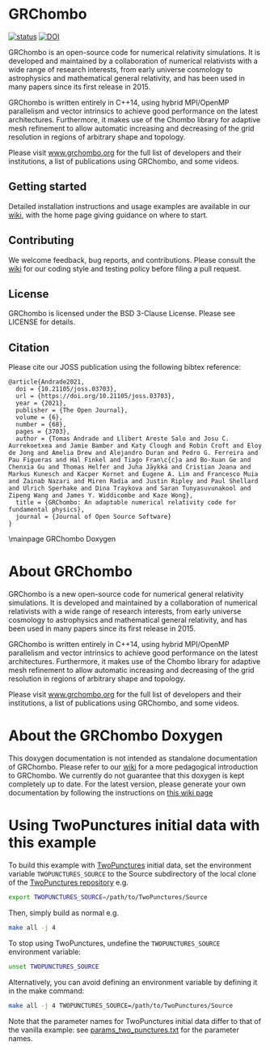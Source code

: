 # GRChombo

[![status](https://joss.theoj.org/papers/af52e7f1b7637bfa68818fde7c1a34de/status.svg)](https://joss.theoj.org/papers/af52e7f1b7637bfa68818fde7c1a34de)
[![DOI](https://zenodo.org/badge/118786602.svg)](https://zenodo.org/badge/latestdoi/118786602)

GRChombo is an open-source code for numerical relativity simulations.
It is developed and maintained by a collaboration of numerical relativists with a
wide range of research interests, from early universe cosmology to astrophysics
and mathematical general relativity, and has been used in many papers since its
first release in 2015.

GRChombo is written entirely in C++14, using hybrid MPI/OpenMP parallelism and
vector intrinsics to achieve good performance on the latest architectures.
Furthermore, it makes use of the Chombo library for adaptive mesh refinement
to allow automatic increasing and decreasing of the grid resolution in regions
of arbitrary shape and topology.

Please visit www.grchombo.org for the full list of developers and their
institutions, a list of publications using GRChombo, and some videos.

## Getting started
Detailed installation instructions and usage examples are available in
our [wiki](https://github.com/GRChombo/GRChombo/wiki), with the home page giving guidance on where to start.

## Contributing
We welcome feedback, bug reports, and contributions. Please consult the [wiki](https://github.com/GRChombo/GRChombo/wiki)
for our coding style and testing policy before filing a pull request.

## License
GRChombo is licensed under the BSD 3-Clause License. Please see LICENSE for details.

## Citation
Please cite our JOSS publication using the following bibtex reference:

```
@article{Andrade2021,
  doi = {10.21105/joss.03703},
  url = {https://doi.org/10.21105/joss.03703},
  year = {2021},
  publisher = {The Open Journal},
  volume = {6},
  number = {68},
  pages = {3703},
  author = {Tomas Andrade and Llibert Areste Salo and Josu C. Aurrekoetxea and Jamie Bamber and Katy Clough and Robin Croft and Eloy de Jong and Amelia Drew and Alejandro Duran and Pedro G. Ferreira and Pau Figueras and Hal Finkel and Tiago Fran\c{c}a and Bo-Xuan Ge and Chenxia Gu and Thomas Helfer and Juha Jäykkä and Cristian Joana and Markus Kunesch and Kacper Kornet and Eugene A. Lim and Francesco Muia and Zainab Nazari and Miren Radia and Justin Ripley and Paul Shellard and Ulrich Sperhake and Dina Traykova and Saran Tunyasuvunakool and Zipeng Wang and James Y. Widdicombe and Kaze Wong},
  title = {GRChombo: An adaptable numerical relativity code for fundamental physics},
  journal = {Journal of Open Source Software}
}
```
\mainpage GRChombo Doxygen
# About GRChombo
GRChombo is a new open-source code for numerical general relativity simulations.
It is developed and maintained by a collaboration of numerical relativists with a
wide range of research interests, from early universe cosmology to astrophysics
and mathematical general relativity, and has been used in many papers since its
first release in 2015.

GRChombo is written entirely in C++14, using hybrid MPI/OpenMP parallelism and
vector intrinsics to achieve good performance on the latest architectures.
Furthermore, it makes use of the Chombo library for adaptive mesh refinement
to allow automatic increasing and decreasing of the grid resolution in regions
of arbitrary shape and topology.

Please visit www.grchombo.org for the full list of developers and their
institutions, a list of publications using GRChombo, and some videos.

# About the GRChombo Doxygen
This doxygen documentation is not intended as standalone documentation of
GRChombo. Please refer to our
[wiki](https://github.com/GRChombo/GRChombo/wiki) for a more pedagogical
introduction to GRChombo. We currently do not guarantee that this doxygen is
kept completely up to date. For the latest version, please generate your own
documentation by following the instructions on 
[this wiki page](https://github.com/GRChombo/GRChombo/wiki/Doxygen-documentation)
# Using TwoPunctures initial data with this example

To build this example with [TwoPunctures](https://github.com/GRChombo/TwoPunctures)
initial data, set the environment variable `TWOPUNCTURES_SOURCE` to the Source
subdirectory of the local clone of the [TwoPunctures repository](https://github.com/GRChombo/TwoPunctures)
e.g.
```bash
export TWOPUNCTURES_SOURCE=/path/to/TwoPunctures/Source
```
Then, simply build as normal e.g.
```bash
make all -j 4
```
To stop using TwoPunctures, undefine the `TWOPUNCTURES_SOURCE` environment variable:
```bash
unset TWOPUNCTURES_SOURCE
```
Alternatively, you can avoid defining an environment variable by defining it in
the make command:
```bash
make all -j 4 TWOPUNCTURES_SOURCE=/path/to/TwoPunctures/Source
```
Note that the parameter names for TwoPunctures initial data differ to that of
the vanilla example: see [params_two_punctures.txt](./params_two_punctures.txt)
for the parameter names.
